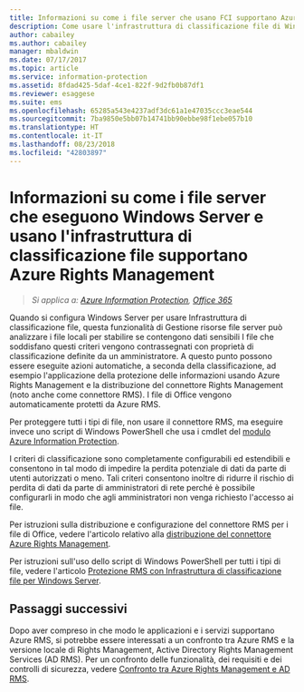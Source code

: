 ```yaml
---
title: Informazioni su come i file server che usano FCI supportano Azure RMS da AIP
description: Come usare l'infrastruttura di classificazione file di Windows Server con Azure RMS quando si distribuisce il connettore RMS per proteggere automaticamente i documenti di Office.
author: cabailey
ms.author: cabailey
manager: mbaldwin
ms.date: 07/17/2017
ms.topic: article
ms.service: information-protection
ms.assetid: 8fdad425-5daf-4ce1-822f-9d2fb0b87df1
ms.reviewer: esaggese
ms.suite: ems
ms.openlocfilehash: 65285a543e4237adf3dc61a1e47035ccc3eae544
ms.sourcegitcommit: 7ba9850e5bb07b14741bb90ebbe98f1ebe057b10
ms.translationtype: HT
ms.contentlocale: it-IT
ms.lasthandoff: 08/23/2018
ms.locfileid: "42803897"
---
```

# <a name="how-file-servers-that-run-windows-server-and-use-file-classification-infrastructure-fci-support-azure-rights-management"></a>Informazioni su come i file server che eseguono Windows Server e usano l'infrastruttura di classificazione file supportano Azure Rights Management

>*Si applica a: [Azure Information Protection](https://azure.microsoft.com/pricing/details/information-protection), [Office 365](http://download.microsoft.com/download/E/C/F/ECF42E71-4EC0-48FF-AA00-577AC14D5B5C/Azure_Information_Protection_licensing_datasheet_EN-US.pdf)*


Quando si configura Windows Server per usare Infrastruttura di classificazione file, questa funzionalità di Gestione risorse file server può analizzare i file locali per stabilire se contengono dati sensibili I file che soddisfano questi criteri vengono contrassegnati con proprietà di classificazione definite da un amministratore. A questo punto possono essere eseguite azioni automatiche, a seconda della classificazione, ad esempio l'applicazione della protezione delle informazioni usando Azure Rights Management e la distribuzione del connettore Rights Management (noto anche come connettore RMS). I file di Office vengono automaticamente protetti da Azure RMS.

Per proteggere tutti i tipi di file, non usare il connettore RMS, ma eseguire invece uno script di Windows PowerShell che usa i cmdlet del [modulo Azure Information Protection](./rms-client/client-admin-guide-powershell.md).

I criteri di classificazione sono completamente configurabili ed estendibili e consentono in tal modo di impedire la perdita potenziale di dati da parte di utenti autorizzati o meno. Tali criteri consentono inoltre di ridurre il rischio di perdita di dati da parte di amministratori di rete perché è possibile configurarli in modo che agli amministratori non venga richiesto l'accesso ai file.

Per istruzioni sulla distribuzione e configurazione del connettore RMS per i file di Office, vedere l'articolo relativo alla [distribuzione del connettore Azure Rights Management](deploy-rms-connector.md).

Per istruzioni sull'uso dello script di Windows PowerShell per tutti i tipi di file, vedere l'articolo [Protezione RMS con Infrastruttura di classificazione file per Windows Server](./rms-client/configure-fci.md).



## <a name="next-steps"></a>Passaggi successivi
Dopo aver compreso in che modo le applicazioni e i servizi supportano Azure RMS, si potrebbe essere interessati a un confronto tra Azure RMS e la versione locale di Rights Management, Active Directory Rights Management Services (AD RMS). Per un confronto delle funzionalità, dei requisiti e dei controlli di sicurezza, vedere [Confronto tra Azure Rights Management e AD RMS](compare-on-premise.md).


